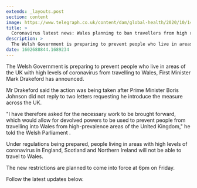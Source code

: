 ```yaml
--- 
extends: _layouts.post 
section: content 
image: https://www.telegraph.co.uk/content/dam/global-health/2020/10/14/TELEMMGLPICT000241788806_trans_NvBQzQNjv4Bq9ZgHWGWfvdgN-PUV7CBULatK8i8SSLa7Whxpeg-Q3SI.jpeg?impolicy=logo-overlay 
title: > 
  Coronavirus latest news: Wales planning to ban travellers from high risk areas of UK from Friday 
description: > 
  The Welsh Government is preparing to prevent people who live in areas of the UK with high levels of coronavirus from travelling to Wales, First Minister Mark Drakeford has announced.Mr Drakeford said the action was being taken after Prime Minister Boris Johnson did not reply to two letters requesting he introduce the measure across the UK."I have therefore asked for the necessary work to be brought forward, which would allow for devolved powers to be used to prevent people from travelling into Wales from high-prevalence areas of the United Kingdom," he told the Welsh Parliament .Under regulations being prepared, people living in areas with high levels of coronavirus in England, Scotland and Northern Ireland will not be able to travel to Wales.The new restrictions are planned to come into force at 6pm on Friday. 
date: 1602688844.1689234 
--- 
```

The Welsh Government is preparing to prevent people who live in areas of the UK with high levels of coronavirus from travelling to Wales, First Minister Mark Drakeford has announced.

Mr Drakeford said the action was being taken after Prime Minister Boris Johnson did not reply to two letters requesting he introduce the measure across the UK.

"I have therefore asked for the necessary work to be brought forward, which would allow for devolved powers to be used to prevent people from travelling into Wales from high-prevalence areas of the United Kingdom," he told the Welsh Parliament .

Under regulations being prepared, people living in areas with high levels of coronavirus in England, Scotland and Northern Ireland will not be able to travel to Wales.

The new restrictions are planned to come into force at 6pm on Friday.

Follow the latest updates below.
